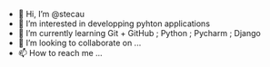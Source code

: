 - 👋 Hi, I’m @stecau
- 👀 I’m interested in developping pyhton applications
- 🌱 I’m currently learning Git + GitHub ; Python ; Pycharm ; Django
- 💞️ I’m looking to collaborate on ...
- 📫 How to reach me ...

<!---
stecau/stecau is a ✨ special ✨ repository because its `README.md` (this file) appears on your GitHub profile.
You can click the Preview link to take a look at your changes.
--->
